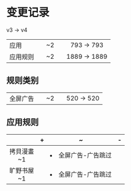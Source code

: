 # 变更记录

v3 -> v4

||||||
|-|:-:|:-:|:-:|:-:|
|应用||~2||793 -> 793|
|应用规则||~2||1889 -> 1889|

## 规则类别

||||||
|-|:-:|:-:|:-:|:-:|
|全屏广告||~2||520 -> 520|

## 应用规则

||+|~|-|
|:-:|-|-|-|
|拷貝漫畫<br>~1||<li>全屏广告-广告跳过||
|旷野书屋<br>~1||<li>全屏广告-广告跳过||
